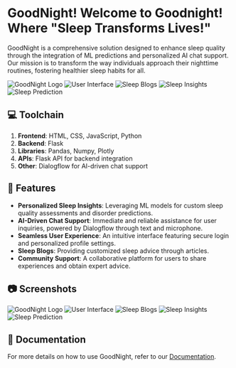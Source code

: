 # GoodNight! Welcome to Goodnight! Where "Sleep Transforms Lives!"

GoodNight is a comprehensive solution designed to enhance sleep quality through the integration of ML predictions and personalized AI chat support. Our mission is to transform the way individuals approach their nighttime routines, fostering healthier sleep habits for all.

![GoodNight Logo](static/images/logo.jpg)
![User Interface](static/images/homepage.png)
![Sleep Blogs](static/images/blogs.png)
![Sleep Insights](static/images/chatbot.png)
![Sleep Prediction](static/images/prediction.png)


## 💻 Toolchain

1. **Frontend**: HTML, CSS, JavaScript, Python
2. **Backend**: Flask
3. **Libraries**: Pandas, Numpy, Plotly
4. **APIs**: Flask API for backend integration
5. **Other**: Dialogflow for AI-driven chat support 

## 🚀 Features

- **Personalized Sleep Insights**: Leveraging ML models for custom sleep quality assessments and disorder predictions.
- **AI-Driven Chat Support**: Immediate and reliable assistance for user inquiries, powered by Dialogflow through text and microphone.
- **Seamless User Experience**: An intuitive interface featuring secure login and personalized profile settings.
- **Sleep Blogs**: Providing customized sleep advice through articles.
- **Community Support**: A collaborative platform for users to share experiences and obtain expert advice.

## 📷 Screenshots

![GoodNight Logo](static/images/logo.jpg)
![User Interface](static/images/homepage.png)
![Sleep Blogs](static/images/blogs.png)
![Sleep Insights](static/images/chatbot.png)
![Sleep Prediction](static/images/prediction.png)

## 📖 Documentation

For more details on how to use GoodNight, refer to our [Documentation](link_to_documentation).

